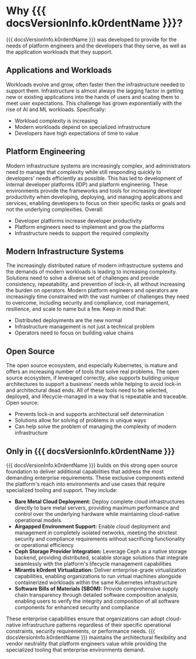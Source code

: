 # Why {{{ docsVersionInfo.k0rdentName }}}?

{{{ docsVersionInfo.k0rdentName }}} was developed to provide for the needs of platform engineers and the developers that they serve, as well as the application workloads that they support. 

## Applications and Workloads

Workloads evolve and grow, often faster then the infrastructure needed to support them. Infrastructure is almost always the lagging factor in getting new or existing applications into the hands of users and scaling them to meet user expectations. This challenge has grown exponentially with the rise of AI and ML workloads. Specifically:

* Workload complexity is increasing
* Modern workloads depend on specialized infrastructure
* Developers have high expectations of time to value

## Platform Engineering

Modern infrastructure systems are increasingly complex, and administrators need to manage that complexity while still responding quickly to developers' needs efficiently as possible. This has led to development of internal developer platforms (IDP) and platform engineering. These environments provide the frameworks and tools for increasing developer productivity when developing, deploying, and managing applications and services, enabling developers to focus on their specific tasks or goals and not the underlying complexities. Overall:

* Developer platforms increase developer productivity
* Platform engineers need to implement and grow the platforms
* Infrastructure needs to support the required complexity

## Modern Infrastructure Systems

The increasingly distributed nature of modern infrastructure systems and the demands of modern workloads is leading to increasing complexity. Solutions need to solve a diverse set of challenges and provide consistency, repeatability, and prevention of lock-in, all without increasing the burden on operators. Modern platform engineers and operators are increasingly time constrained with the vast number of challenges they need to overcome, including security and compliance, cost management, resilience, and scale to name but a few. Keep in mind that:

* Distributed deployments are the new normal
* Infrastructure management is not just a technical problem
* Operators need to focus on building value chains

## Open Source

The open source ecosystem, and especially Kubernetes, is mature and offers an increasing number of tools that solve real problems. The open source ecosystem, if leveraged correctly, also supports building unique architectures to support a business' needs while helping to avoid lock-in and architectural dead ends. All of these tools need to be selected, deployed, and lifecycle-managed in a way that is repeatable and traceable. Open source:

* Prevents lock-in and supports architectural self determination
* Solutions allow for solving of problems in unique ways
* Can help solve the problem of managing the complexity of modern infrastructure

## Only in {{{ docsVersionInfo.k0rdentName }}}

{{{ docsVersionInfo.k0rdentName }}} builds on this strong open source foundation to deliver additional capabilities that address the most demanding enterprise requirements. These exclusive components extend the platform's reach into environments and use cases that require specialized tooling and support. They include:

* **Bare Metal Cloud Deployment:** Deploy complete cloud infrastructures directly to bare metal servers, providing maximum performance and control over the underlying hardware while maintaining cloud-native operational models
* **Airgapped Environment Support:** Enable cloud deployment and management in completely isolated networks, meeting the strictest security and compliance requirements without sacrificing functionality or operational efficiency
* **Ceph Storage Provider Integration:** Leverage Ceph as a native storage backend, providing distributed, scalable storage solutions that integrate seamlessly with the platform's lifecycle management capabilities
* **Mirantis k0rdent Virtualization:** Deliver enterprise-grade virtualization capabilities, enabling organizations to run virtual machines alongside containerized workloads within the same Kubernetes infrastructure
* **Software Bills of Materials (SBOM):** Provide comprehensive supply chain transparency through detailed software composition analysis, enabling users to verify the integrity and composition of all software components for enhanced security and compliance

These enterprise capabilities ensure that organizations can adopt cloud-native infrastructure patterns regardless of their specific operational constraints, security requirements, or performance needs. {{{ docsVersionInfo.k0rdentName }}} maintains the architectural flexibility and vendor neutrality that platform engineers value while providing the specialized tooling that enterprise environments demand.